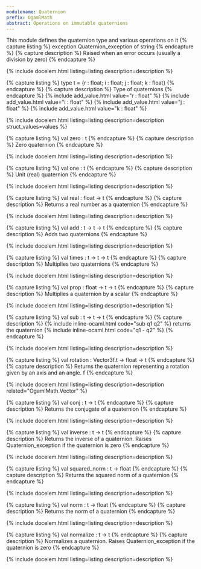 ```yaml
---
modulename: Quaternion 
prefix: OgamlMath
abstract: Operations on immutable quaternions 
---
```



This module defines the quaternion type and various operations on it 
{% capture listing %}
exception Quaternion_exception of string
{% endcapture %}
{% capture description %}
Raised when an error occurs (usually a division by zero) 
{% endcapture %}

{% include docelem.html listing=listing description=description  %}

{% capture listing %}
type t = {r : float; i : float; j : float; k : float}
{% endcapture %}
{% capture description %}
Type of quaternions 
{% endcapture %}
{% include add_value.html value="r : float" %}
{% include add_value.html value="i : float" %}
{% include add_value.html value="j : float" %}
{% include add_value.html value="k : float" %}

{% include docelem.html listing=listing description=description struct_values=values %}

{% capture listing %}
val zero : t
{% endcapture %}
{% capture description %}
Zero quaternion 
{% endcapture %}

{% include docelem.html listing=listing description=description  %}

{% capture listing %}
val one : t
{% endcapture %}
{% capture description %}
Unit (real) quaternion 
{% endcapture %}

{% include docelem.html listing=listing description=description  %}

{% capture listing %}
val real : float -> t
{% endcapture %}
{% capture description %}
Returns a real number as a quaternion 
{% endcapture %}

{% include docelem.html listing=listing description=description  %}

{% capture listing %}
val add : t -> t -> t
{% endcapture %}
{% capture description %}
Adds two quaternions 
{% endcapture %}

{% include docelem.html listing=listing description=description  %}

{% capture listing %}
val times : t -> t -> t
{% endcapture %}
{% capture description %}
Multiplies two quaternions 
{% endcapture %}

{% include docelem.html listing=listing description=description  %}

{% capture listing %}
val prop : float -> t -> t
{% endcapture %}
{% capture description %}
Multiplies a quaternion by a scalar 
{% endcapture %}

{% include docelem.html listing=listing description=description  %}

{% capture listing %}
val sub : t -> t -> t
{% endcapture %}
{% capture description %}
{% include inline-ocaml.html code="sub q1 q2" %} returns the quaternion {% include inline-ocaml.html code="q1 - q2" %} 
{% endcapture %}

{% include docelem.html listing=listing description=description  %}

{% capture listing %}
val rotation : Vector3f.t -> float -> t
{% endcapture %}
{% capture description %}
Returns the quaternion representing a rotation given by an axis and an angle.
 f 
{% endcapture %}

{% include docelem.html listing=listing description=description  related="OgamlMath.Vector" %}

{% capture listing %}
val conj : t -> t
{% endcapture %}
{% capture description %}
Returns the conjugate of a quaternion 
{% endcapture %}

{% include docelem.html listing=listing description=description  %}

{% capture listing %}
val inverse : t -> t
{% endcapture %}
{% capture description %}
Returns the inverse of a quaternion. Raises Quaternion_exception if the quaternion is zero 
{% endcapture %}

{% include docelem.html listing=listing description=description  %}

{% capture listing %}
val squared_norm : t -> float
{% endcapture %}
{% capture description %}
Returns the squared norm of a quaternion 
{% endcapture %}

{% include docelem.html listing=listing description=description  %}

{% capture listing %}
val norm : t -> float
{% endcapture %}
{% capture description %}
Returns the norm of a quaternion 
{% endcapture %}

{% include docelem.html listing=listing description=description  %}

{% capture listing %}
val normalize : t -> t
{% endcapture %}
{% capture description %}
Normalizes a quaternion. Raises Quaternion_exception if the quaternion is zero 
{% endcapture %}

{% include docelem.html listing=listing description=description  %}

